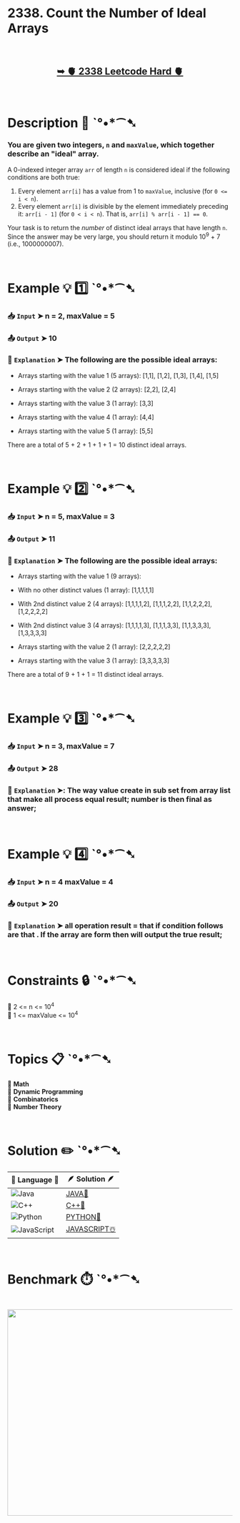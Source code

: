 # 2338. Count the Number of Ideal Arrays

</br>

<h2 align="center"> 

<a href="https://leetcode.com/problems/count-the-number-of-ideal-arrays/description/?envType=daily-question&envId=2025-04-22"><strong>➥ 🫀 2338 Leetcode Hard 🫀 </strong></a>
</h2>

</br>

# Description 📜 ˋ°•*⁀➷

### You are given two integers, `n` and `maxValue`, which together describe an "ideal" array.

A 0-indexed integer array `arr` of length `n` is considered ideal if the following conditions are both true:

1.  Every element `arr[i]` has a value from 1 to `maxValue`, inclusive (for `0 <= i < n`).
2.  Every element `arr[i]` is divisible by the element immediately preceding it: `arr[i - 1]` (for `0 < i < n`).  That is, `arr[i] % arr[i - 1] == 0`.

Your task is to return the *number* of distinct ideal arrays that have length `n`. Since the answer may be very large, you should return it modulo 10<sup>9</sup> + 7 (i.e., 1000000007).

</br>

# Example 💡 1️⃣ ˋ°•*⁀➷

  ### 📥 `Input`  ➤ n = 2, maxValue = 5

  ### 📤 `Output`  ➤ 10

  ### 🔦 `Explanation`  ➤ The following are the possible ideal arrays:

- Arrays starting with the value 1 (5 arrays): [1,1], [1,2], [1,3], [1,4], [1,5]

- Arrays starting with the value 2 (2 arrays): [2,2], [2,4]

- Arrays starting with the value 3 (1 array): [3,3]

- Arrays starting with the value 4 (1 array): [4,4]

- Arrays starting with the value 5 (1 array): [5,5]

There are a total of 5 + 2 + 1 + 1 + 1 = 10 distinct ideal arrays.

</br>

# Example 💡 2️⃣ ˋ°•*⁀➷

  ### 📥 `Input` ➤ n = 5, maxValue = 3

  ### 📤 `Output`  ➤ 11

  ### 🔦 `Explanation` ➤ The following are the possible ideal arrays:

- Arrays starting with the value 1 (9 arrays):


- With no other distinct values (1 array): [1,1,1,1,1]

- With 2nd distinct value 2 (4 arrays): [1,1,1,1,2], [1,1,1,2,2], [1,1,2,2,2], [1,2,2,2,2]

- With 2nd distinct value 3 (4 arrays): [1,1,1,1,3], [1,1,1,3,3], [1,1,3,3,3], [1,3,3,3,3]

- Arrays starting with the value 2 (1 array): [2,2,2,2,2]

- Arrays starting with the value 3 (1 array): [3,3,3,3,3]

There are a total of 9 + 1 + 1 = 11 distinct ideal arrays.

</br>

# Example 💡 3️⃣ ˋ°•*⁀➷

  ### 📥 `Input` ➤ n = 3, maxValue = 7

  ### 📤 `Output`  ➤ 28

  ### 🔦 `Explanation`  ➤: The way value create in sub set from array list that make all process equal result; number is then final as answer;

</br>

# Example 💡 4️⃣ ˋ°•*⁀➷

  ### 📥 `Input`  ➤ n = 4 maxValue = 4
  
  ### 📤 `Output`  ➤ 20

  ### 🔦 `Explanation`  ➤ all operation result = that if condition follows are that . If the array are form then will output the true result;

</br>

# Constraints 🔒 ˋ°•*⁀➷

🔹 2 <= n <= 10<sup>4</sup> </br>
🔹 1 <= maxValue <= 10<sup>4</sup> </br>

</br>

# Topics 📋 ˋ°•*⁀➷

🔸 **Math**  </br>
🔸 **Dynamic Programming**  </br>
🔸 **Combinatorics**  </br>
🔸 **Number Theory**  </br>

</br>

# Solution ✏️ ˋ°•*⁀➷

| 📒 Language 📒  | 🪶 Solution 🪶 |
| ------------- | ------------- |
|  ![Java](https://img.shields.io/badge/java-%23ED8B00.svg?style=for-the-badge&logo=openjdk&logoColor=white)  | [JAVA🍁]() |
|  ![C++](https://img.shields.io/badge/c++-%2300599C.svg?style=for-the-badge&logo=c%2B%2B&logoColor=white)  | [C++🎲]()  |
|  ![Python](https://img.shields.io/badge/python-3670A0?style=for-the-badge&logo=python&logoColor=ffdd54)    | [PYTHON🍰]() |
| ![JavaScript](https://img.shields.io/badge/javascript-%23323330.svg?style=for-the-badge&logo=javascript&logoColor=%23F7DF1E)   | [JAVASCRIPT☃️]() |

</br>

# Benchmark ⏱️ ˋ°•*⁀➷

<h1  align="center" >

<img src ="" width = "700px" height="462px" />

</h1>
